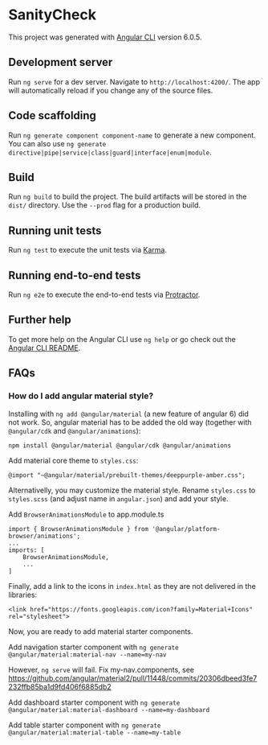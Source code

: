 # SanityCheck

This project was generated with [Angular CLI](https://github.com/angular/angular-cli) version 6.0.5.

## Development server

Run `ng serve` for a dev server. Navigate to `http://localhost:4200/`. The app will automatically reload if you change any of the source files.

## Code scaffolding

Run `ng generate component component-name` to generate a new component. You can also use `ng generate directive|pipe|service|class|guard|interface|enum|module`.

## Build

Run `ng build` to build the project. The build artifacts will be stored in the `dist/` directory. Use the `--prod` flag for a production build.

## Running unit tests

Run `ng test` to execute the unit tests via [Karma](https://karma-runner.github.io).

## Running end-to-end tests

Run `ng e2e` to execute the end-to-end tests via [Protractor](http://www.protractortest.org/).

## Further help

To get more help on the Angular CLI use `ng help` or go check out the [Angular CLI README](https://github.com/angular/angular-cli/blob/master/README.md).

## FAQs

### How do I add angular material style?

Installing with `ng add @angular/material` (a new feature of angular 6) did not work. So, angular material has to be added the old way (together with `@angular/cdk` and `@angular/animations`):

```
npm install @angular/material @angular/cdk @angular/animations
```

Add material core theme to `styles.css`:

```
@import "~@angular/material/prebuilt-themes/deeppurple-amber.css";
```

Alternativelly, you may customize the material style. Rename `styles.css` to `styles.scss` (and adjust name in `angular.json`) and add your style.

Add `BrowserAnimationsModule` to app.module.ts

```
import { BrowserAnimationsModule } from '@angular/platform-browser/animations';
...
imports: [
    BrowserAnimationsModule,
    ...
]
```

Finally, add a link to the icons in `index.html` as they are not delivered in the libraries:

```
<link href="https://fonts.googleapis.com/icon?family=Material+Icons" rel="stylesheet">
```

Now, you are ready to add material starter components.

Add navigation starter component with `ng generate @angular/material:material-nav --name=my-nav`

However, `ng serve` will fail. Fix my-nav.components, see https://github.com/angular/material2/pull/11448/commits/20306dbeed3fe7232ffb85ba1d9fd406f6885db2

Add dashboard starter component with `ng generate @angular/material:material-dashboard --name=my-dashboard`

Add table starter component with `ng generate @angular/material:material-table --name=my-table`

